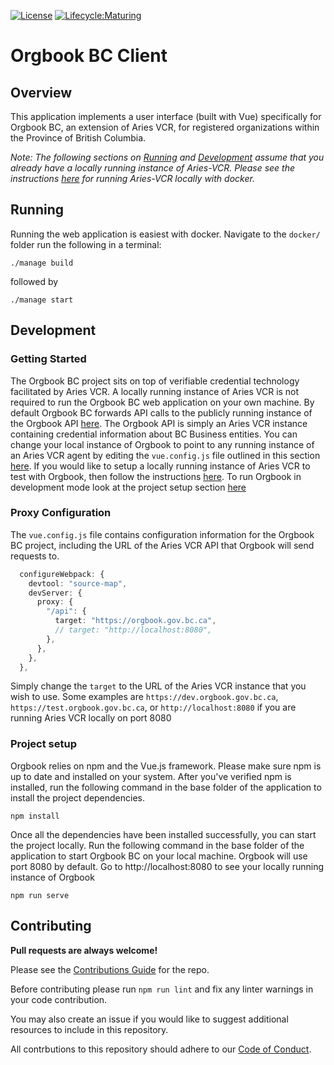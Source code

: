 [![License](https://img.shields.io/badge/License-Apache%202.0-blue.svg)](https://opensource.org/licenses/Apache-2.0)
[![Lifecycle:Maturing](https://img.shields.io/badge/Lifecycle-Maturing-007EC6)](https://github.com/bcgov/repomountie/blob/master/doc/lifecycle-badges.md)

# Orgbook BC Client

## Overview

This application implements a user interface (built with Vue) specifically for Orgbook BC, an extension of Aries VCR, for registered organizations within the Province of British Columbia.

_Note: The following sections on [Running](#running) and [Development](#development) assume that you already have a locally running instance of Aries-VCR. Please see the instructions [here](https://github.com/bcgov/aries-vcr/tree/master/docs) for running Aries-VCR locally with docker._

## Running 

Running the web application is easiest with docker. Navigate to the `docker/` folder run the following in a terminal:

``` 
./manage build
``` 

followed by

``` 
./manage start
```

## Development
### Getting Started
The Orgbook BC project sits on top of verifiable credential technology facilitated by Aries VCR. A locally running instance of Aries VCR is not required to run the Orgbook BC web application on your own machine. By default Orgbook BC forwards API calls to the publicly running instance of the Orgbook API [here](https://orgbook.gov.bc.ca/api/). The Orgbook API is simply an Aries VCR instance containing credential information about BC Business entities. You can change your local instance of Orgbook to point to any running instance of an Aries VCR agent by editing the `vue.config.js` file outlined in this section [here](#proxy-configuration). If you would like to setup a locally running instance of Aries VCR to test with Orgbook, then follow the instructions [here](https://github.com/bcgov/aries-vcr/tree/master/docs). To run Orgbook in development mode look at the project setup section [here](#project-setup)

### Proxy Configuration
The `vue.config.js` file contains configuration information for the Orgbook BC project, including the URL of the Aries VCR API that Orgbook will send requests to.
~~~ typescript
  configureWebpack: {
    devtool: "source-map",
    devServer: {
      proxy: {
        "/api": {
          target: "https://orgbook.gov.bc.ca",
          // target: "http://localhost:8080",
        },
      },
    },
  },
~~~
Simply change the `target` to the URL of the Aries VCR instance that you wish to use. Some examples are `https://dev.orgbook.gov.bc.ca`, `https://test.orgbook.gov.bc.ca`, or `http://localhost:8080` if you are running Aries VCR locally on port 8080
### Project setup
Orgbook relies on npm and the Vue.js framework. Please make sure npm is up to date and installed on your system.
After you've verified npm is installed, run the following command in the base folder of the application to install the project dependencies.
```
npm install
```
Once all the dependencies have been installed successfully, you can start the project locally. Run the following command in the base folder of the application to start Orgbook BC on your local machine.
Orgbook will use port 8080 by default. Go to http://localhost:8080 to see your locally running instance of Orgbook
```
npm run serve
```

## Contributing

**Pull requests are always welcome!**

Please see the [Contributions Guide](CONTRIBUTING.md) for the repo.

Before contributing please run `npm run lint` and fix any linter warnings in your code contribution.

You may also create an issue if you would like to suggest additional resources to include in this repository.

All contrbutions to this repository should adhere to our [Code of Conduct](./CODE_OF_CONDUCT).

